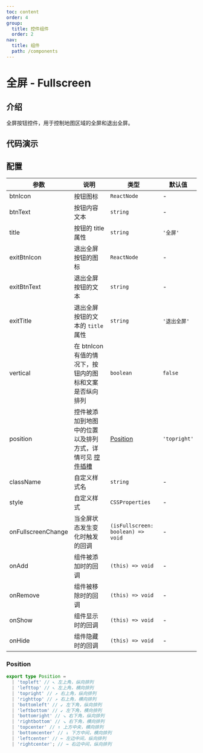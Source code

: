 ```yaml
---
toc: content
order: 4
group:
  title: 控件组件
  order: 2
nav:
  title: 组件
  path: /components
---
```


# 全屏 - Fullscreen

## 介绍

全屏按钮控件，用于控制地图区域的全屏和退出全屏。

## 代码演示

<code src="./demos/default.tsx" defaultShowCode compact></code>

## 配置

| 参数 | 说明 | 类型 | 默认值 |
| --- | --- | --- | --- |
| btnIcon | 按钮图标 | `ReactNode` | - |
| btnText | 按钮内容文本 | `string` | - |
| title | 按钮的 title 属性 | `string` | `'全屏'` |
| exitBtnIcon | 退出全屏按钮的图标 | `ReactNode` | - |
| exitBtnText | 退出全屏按钮的文本 | `string` | - |
| exitTitle | 退出全屏按钮的文本的 `title` 属性 | `string` | `'退出全屏'` |
| vertical | 在 btnIcon 有值的情况下，按钮内的图标和文案是否纵向排列 | `boolean` | `false` |
| position | 控件被添加到地图中的位置以及排列方式，详情可见 [控件插槽](https://l7.antv.antgroup.com/api/component/control/control#插槽) | [Position](#position) | `'topright'` |
| className | 自定义样式名 | `string` | - |
| style | 自定义样式 | `CSSProperties` | - |
| onFullscreenChange | 当全屏状态发生变化时触发的回调 | `(isFullscreen: boolean) => void` | - |
| onAdd | 组件被添加时的回调 | `(this) => void` | - |
| onRemove | 组件被移除时的回调 | `(this) => void` | - |
| onShow | 组件显示时的回调 | `(this) => void` | - |
| onHide | 组件隐藏时的回调 | `(this) => void` | - |

### Position

```ts
export type Position =
  | 'topleft' // ↖ 左上角，纵向排列
  | 'lefttop' // ↖ 左上角，横向排列
  | 'topright' // ↗ 右上角，纵向排列
  | 'righttop' // ↗ 右上角，横向排列
  | 'bottomleft' // ↙ 左下角，纵向排列
  | 'leftbottom' // ↙ 左下角，横向排列
  | 'bottomright' // ↘ 右下角，纵向排列
  | 'rightbottom' // ↘ 右下角，横向排列
  | 'topcenter' // ↑ 上方中央，横向排列
  | 'bottomcenter' // ↓ 下方中间，横向排列
  | 'leftcenter' // ← 左边中间，纵向排列
  | 'rightcenter'; // → 右边中间，纵向排列
```
